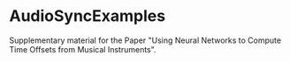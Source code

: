 # AudioSyncExamples
Supplementary material for the Paper "Using Neural Networks to Compute Time Offsets from Musical Instruments".

